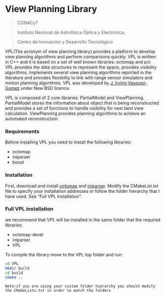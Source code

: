 # View Planning Library

> CONACyT

> Instituto Nacional de Astrofísica Óptica y Electrónica.

> Centro de Innovación y Desarrollo Tecnológico 

VPL(The acronym of view planning library) provides a platform to develop view planning algorithms and perform comparisons quickly. VPL is written in C++ and it is based on a set of well known libraries: octomap and pcl. VPL provides the data structures to represent the space, provides visibility algorithms, implements several view planning algorithms reported in the literature and provides flexibility to link with range sensor simulators and motion planning algorithms. VPL was developed by [J. Irving Vasquez-Gomez] under New BSD licence.

VPL is composed of 2 core libraries: PartialModel and ViewPlanning. PartialModel stores the information about object that is being reconstructed and provides a set of functions to handle visibility for next best view calculation. 
ViewPlanning provides planning algorithms to achieve an automated reconstruction.


### Requirements

Before installing VPL you need to install the following libraries:
- octomap
- iniparser
- boost


### Installation

First, download and install [octomap] and [iniparser]. Modify the CMakeList.txt file to specify your installation addresses or follow the folder hierarchy that I have used. See "Full VPL Installation". 


### Full VPL installation

we recommend that VPL will be installed in the same folder that the required libraries:

- octomap-devel
- iniparser
- VPL

To compile the library move to the VPL top folder and run:

```sh
cd VPL
mkdir build
cd build    
cmake ..
```
`Note:if you are using your custom folder hierarchy you should modify the CMakeLists.txt in order to match the folders`



   [octomap]: <https://octomap.github.io/>
   [iniparser]: <https://github.com/ndevilla/iniparser>
   [J. Irving Vasquez-Gomez]: <https://jivasquez.wordpress.com>

